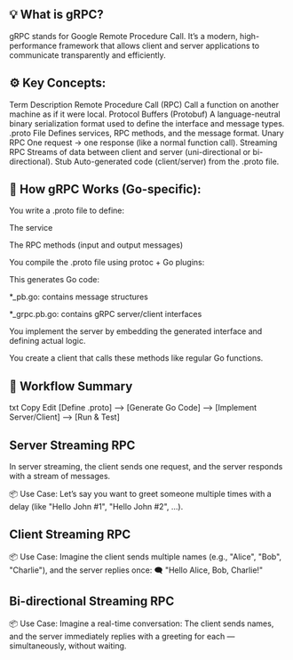 ## 💡 What is gRPC?
gRPC stands for Google Remote Procedure Call. It’s a modern, high-performance framework that allows client and server applications to communicate transparently and efficiently.

## ⚙️ Key Concepts:
Term	Description
Remote Procedure Call (RPC)	Call a function on another machine as if it were local.
Protocol Buffers (Protobuf)	A language-neutral binary serialization format used to define the interface and message types.
.proto File	Defines services, RPC methods, and the message format.
Unary RPC	One request → one response (like a normal function call).
Streaming RPC	Streams of data between client and server (uni-directional or bi-directional).
Stub	Auto-generated code (client/server) from the .proto file.

## 🔧 How gRPC Works (Go-specific):
You write a .proto file to define:

The service

The RPC methods (input and output messages)

You compile the .proto file using protoc + Go plugins:

This generates Go code:

*_pb.go: contains message structures

*_grpc.pb.go: contains gRPC server/client interfaces

You implement the server by embedding the generated interface and defining actual logic.

You create a client that calls these methods like regular Go functions.

## 🔁 Workflow Summary
txt
Copy
Edit
[Define .proto] --> [Generate Go Code] --> [Implement Server/Client] --> [Run & Test]

## Server Streaming RPC

In server streaming, the client sends one request, and the server responds with a stream of messages.

📦 Use Case:
Let’s say you want to greet someone multiple times with a delay (like "Hello John #1", "Hello John #2", ...).

## Client Streaming RPC

📦 Use Case:
Imagine the client sends multiple names (e.g., "Alice", "Bob", "Charlie"), and the server replies once:
🗨️ "Hello Alice, Bob, Charlie!"

## Bi-directional Streaming RPC

📦 Use Case:
Imagine a real-time conversation:
The client sends names, and the server immediately replies with a greeting for each — simultaneously, without waiting.

